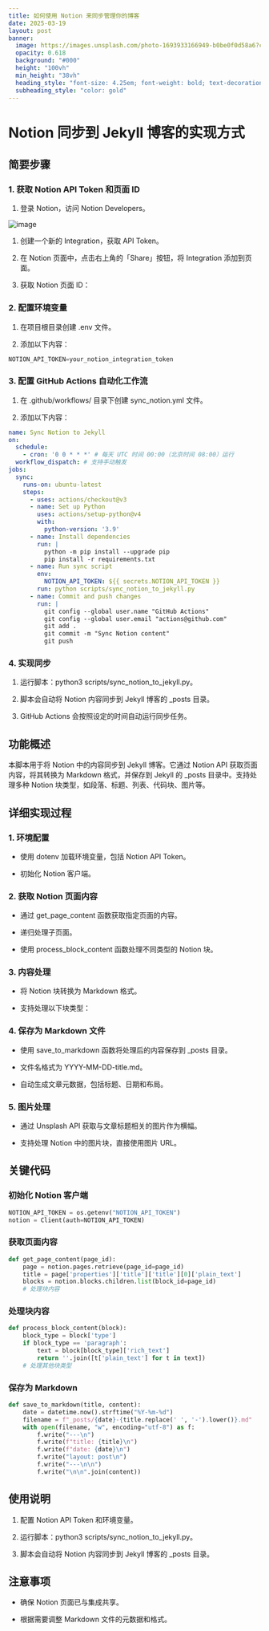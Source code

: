 ```yaml
---
title: 如何使用 Notion 来同步管理你的博客
date: 2025-03-19
layout: post
banner:
  image: https://images.unsplash.com/photo-1693933166949-b0be0f0d58a6?crop=entropy&cs=tinysrgb&fit=max&fm=jpg&ixid=M3w2OTIwMzJ8MHwxfHJhbmRvbXx8fHx8fHx8fDE3NDI0MDg5MDl8&ixlib=rb-4.0.3&q=80&w=1080
  opacity: 0.618
  background: "#000"
  height: "100vh"
  min_height: "38vh"
  heading_style: "font-size: 4.25em; font-weight: bold; text-decoration: underline"
  subheading_style: "color: gold"
---
```


# Notion 同步到 Jekyll 博客的实现方式

## 简要步骤

### 1. 获取 Notion API Token 和页面 ID

1. 登录 Notion，访问 Notion Developers。

![image](https://prod-files-secure.s3.us-west-2.amazonaws.com/a7a0cc5a-89b9-4cda-8686-1fba0ca52f40/d19c1afe-dea5-4312-9333-786b0ba83054/image.png?X-Amz-Algorithm=AWS4-HMAC-SHA256&X-Amz-Content-Sha256=UNSIGNED-PAYLOAD&X-Amz-Credential=ASIAZI2LB466Q3YVHCVR%2F20250319%2Fus-west-2%2Fs3%2Faws4_request&X-Amz-Date=20250319T182829Z&X-Amz-Expires=3600&X-Amz-Security-Token=IQoJb3JpZ2luX2VjEB8aCXVzLXdlc3QtMiJIMEYCIQD2J4kbgvs60pIkhHjUA5ZboK834Kdp1az6QqXR6gJhCgIhALYR67UYmHZACMeglhmNgaLdGr%2BxsHHwlK6VJnzKWfgEKv8DCHgQABoMNjM3NDIzMTgzODA1Igz9rdb%2Bffm2VKlAxY8q3AN2rOryvdjLNoGcetf0rNY6JgbMhHi89F8iqZq1Sdn6X4RYseQjHUtrGYdB1ZaarBEGs8BLZR22z%2BH902ZOpqUDziP6pXyKs08JkuTTwMp3maPpMZbc2FfaSZ2BqBzoffDI7z%2FcDSnXuTEHJk2Kdx22Tf%2FfRxegEpuDK8j2dOAFrunEjzSxbb8wPSUIwHvYt7UZ5S9u1BDcK3DomtlK%2B33ATueFxM7mkNlLi5xpRaHfGXxtQlUphujnwxAqwMr3mAs9sKhfpZzZ8eN4bgmw6FrSnjxtZ%2Fpl5kXSK4IB%2BuSzgW6GySURxKwErorZEuNpoAFIQf4W0TcM14%2BJun%2FD9SvP92MrgNMNM%2BHboqpaI4adMHAtvg4GKDWRyRz7mSGKgC1FgWDZ%2BJ8Dq%2BrNJAgT3VkP8uDZNpmbgpCQtwPv5CV%2FI3aZfUKWnhdBjDDAWv3DzVBwG5fK5ylK5%2BUD97KxPM%2BRfyJ3RS6gG2nuv91FrUHfY%2FNT4N5zNLpa9Lk8SNWzsj9VDTHmK9v9P5BfDX5ZmVBhCKBj%2FiISmfTZjzakv6PF%2BoVBUG0kfb9d%2F2FPYuBBs2t9XhijkcX5%2BDRvQj16%2BuEVLYELL%2BLIJo3O0lssvRiI0BB64LiRiZmx7AQsNjCPvOu%2BBjqkAaa4CrY5h8l0CY0Pr7SpgeHlLde670YfUXmlTfVlIW3q6RgoGo8PIq4pmdzM7vsmL0wzhYCTS6aO096cPkXcVNolpO5FlIy7mlRynE9eShdKWIdxa3duuTwyw1rkkE5lkK8cyjUHIdTuGGM%2BgdQZUsNx4aCge5YeKxrL0Axl3CipvKupjj853IsDDnXDcIl9bBENHdxqcPBqQnglsCFwhg2Wh1am&X-Amz-Signature=12397cbe90a20f26144eb6cf417312d68f7b775021cd31e9af3afd65b11b7653&X-Amz-SignedHeaders=host&x-id=GetObject)

1. 创建一个新的 Integration，获取 API Token。

1. 在 Notion 页面中，点击右上角的「Share」按钮，将 Integration 添加到页面。

1. 获取 Notion 页面 ID：


### 2. 配置环境变量

1. 在项目根目录创建 .env 文件。

1. 添加以下内容：

```javascript
NOTION_API_TOKEN=your_notion_integration_token
```

### 3. 配置 GitHub Actions 自动化工作流

1. 在 .github/workflows/ 目录下创建 sync_notion.yml 文件。

1. 添加以下内容：

```yaml
name: Sync Notion to Jekyll
on:
  schedule:
    - cron: '0 0 * * *' # 每天 UTC 时间 00:00（北京时间 08:00）运行
  workflow_dispatch: # 支持手动触发
jobs:
  sync:
    runs-on: ubuntu-latest
    steps:
      - uses: actions/checkout@v3
      - name: Set up Python
        uses: actions/setup-python@v4
        with:
          python-version: '3.9'
      - name: Install dependencies
        run: |
          python -m pip install --upgrade pip
          pip install -r requirements.txt
      - name: Run sync script
        env:
          NOTION_API_TOKEN: ${{ secrets.NOTION_API_TOKEN }}
        run: python scripts/sync_notion_to_jekyll.py
      - name: Commit and push changes
        run: |
          git config --global user.name "GitHub Actions"
          git config --global user.email "actions@github.com"
          git add .
          git commit -m "Sync Notion content"
          git push
```

### 4. 实现同步

1. 运行脚本：python3 scripts/sync_notion_to_jekyll.py。

1. 脚本会自动将 Notion 内容同步到 Jekyll 博客的 _posts 目录。

1. GitHub Actions 会按照设定的时间自动运行同步任务。

## 功能概述

本脚本用于将 Notion 中的内容同步到 Jekyll 博客。它通过 Notion API 获取页面内容，将其转换为 Markdown 格式，并保存到 Jekyll 的 _posts 目录中。支持处理多种 Notion 块类型，如段落、标题、列表、代码块、图片等。

## 详细实现过程

### 1. 环境配置

- 使用 dotenv 加载环境变量，包括 Notion API Token。

- 初始化 Notion 客户端。

### 2. 获取 Notion 页面内容

- 通过 get_page_content 函数获取指定页面的内容。

- 递归处理子页面。

- 使用 process_block_content 函数处理不同类型的 Notion 块。

### 3. 内容处理

- 将 Notion 块转换为 Markdown 格式。

- 支持处理以下块类型：


### 4. 保存为 Markdown 文件

- 使用 save_to_markdown 函数将处理后的内容保存到 _posts 目录。

- 文件名格式为 YYYY-MM-DD-title.md。

- 自动生成文章元数据，包括标题、日期和布局。

### 5. 图片处理

- 通过 Unsplash API 获取与文章标题相关的图片作为横幅。

- 支持处理 Notion 中的图片块，直接使用图片 URL。

## 关键代码

### 初始化 Notion 客户端

```python
NOTION_API_TOKEN = os.getenv("NOTION_API_TOKEN")
notion = Client(auth=NOTION_API_TOKEN)
```

### 获取页面内容

```python
def get_page_content(page_id):
    page = notion.pages.retrieve(page_id=page_id)
    title = page['properties']['title']['title'][0]['plain_text']
    blocks = notion.blocks.children.list(block_id=page_id)
    # 处理块内容
```

### 处理块内容

```python
def process_block_content(block):
    block_type = block['type']
    if block_type == 'paragraph':
        text = block[block_type]['rich_text']
        return ''.join([t['plain_text'] for t in text])
    # 处理其他块类型
```

### 保存为 Markdown

```python
def save_to_markdown(title, content):
    date = datetime.now().strftime("%Y-%m-%d")
    filename = f"_posts/{date}-{title.replace(' ', '-').lower()}.md"
    with open(filename, "w", encoding="utf-8") as f:
        f.write("---\n")
        f.write(f"title: {title}\n")
        f.write(f"date: {date}\n")
        f.write("layout: post\n")
        f.write("---\n\n")
        f.write("\n\n".join(content))
```

## 使用说明

1. 配置 Notion API Token 和环境变量。

1. 运行脚本：python3 scripts/sync_notion_to_jekyll.py。

1. 脚本会自动将 Notion 内容同步到 Jekyll 博客的 _posts 目录。

## 注意事项

- 确保 Notion 页面已与集成共享。

- 根据需要调整 Markdown 文件的元数据和格式。